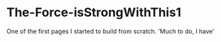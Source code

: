 # The-Force-isStrongWithThis1
One of the first pages I started to build from scratch. 'Much to do, I have'

